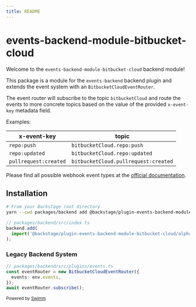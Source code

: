 ```yaml
---
title: README
---
```

# events-backend-module-bitbucket-cloud

Welcome to the `events-backend-module-bitbucket-cloud` backend module!

This package is a module for the `events-backend` backend plugin and extends the event system with an `BitbucketCloudEventRouter`.

The event router will subscribe to the topic `bitbucketCloud` and route the events to more concrete topics based on the value of the provided `x-event-key` metadata field.

Examples:

| x-event-key           | topic                                |
| --------------------- | ------------------------------------ |
| `repo:push`           | `bitbucketCloud.repo:push`           |
| `repo:updated`        | `bitbucketCloud.repo:updated`        |
| `pullrequest:created` | `bitbucketCloud.pullrequest:created` |

Please find all possible webhook event types at the [official documentation](https://support.atlassian.com/bitbucket-cloud/docs/event-payloads/).

## Installation

```bash
# From your Backstage root directory
yarn --cwd packages/backend add @backstage/plugin-events-backend-module-bitbucket-cloud
```

```ts
// packages/backend/src/index.ts
backend.add(
  import('@backstage/plugin-events-backend-module-bitbucket-cloud/alpha'),
);
```

### Legacy Backend System

```ts
// packages/backend/src/plugins/events.ts
const eventRouter = new BitbucketCloudEventRouter({
  events: env.events,
});
await eventRouter.subscribe();
```

<SwmMeta version="3.0.0"><sup>Powered by [Swimm](https://app.swimm.io/)</sup></SwmMeta>
